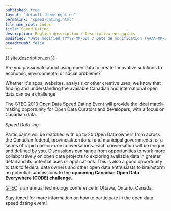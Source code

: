 ```yaml
---
published: true
layout: "default-theme-ogpl-en"
permalink: "speed-dating.html"
filename_root: index
title: Speed Dating
description: English description / Description en anglais
modified: "Date modified (YYYY-MM-DD) / Date de modification (AAAA-MM-JJ)"
breadcrumb: false
---
```


{{ site.description_en }}

Are you passionate about using open data to create innovative solutions to economic, environmental or social problems?

Whether it's apps, websites, analysis or other creative uses, we know that finding and understanding the available Canadian and international open data can be a challenge.

The GTEC 2013 Open Data Speed Dating Event will provide the ideal match-making opportunity for Open Data Curators and developers, with a focus on Canadian data. 

*Speed Data-ing*

Participants will be matched with up to 20 Open Data owners from across the Canadian federal, provincial/territorial and municipal governments for a series of rapid one-on-one conversations. Each conversation will be unique and defined by you. Discussions can range from opportunities to work more collaboratively on open data projects to exploring available data in greater detail and its potential uses or applications. This is also a good opportunity to talk to federal data owners and other open data enthusiasts to brainstorm on potential submissions to the **upcoming Canadian Open Data Everywhere (CODE) challenge**.

[GTEC](http://www.gtec.ca/) is an annual technology conference in Ottawa, Ontario, Canada.

Stay tuned for more information on how to participate in the open data speed dating event!
